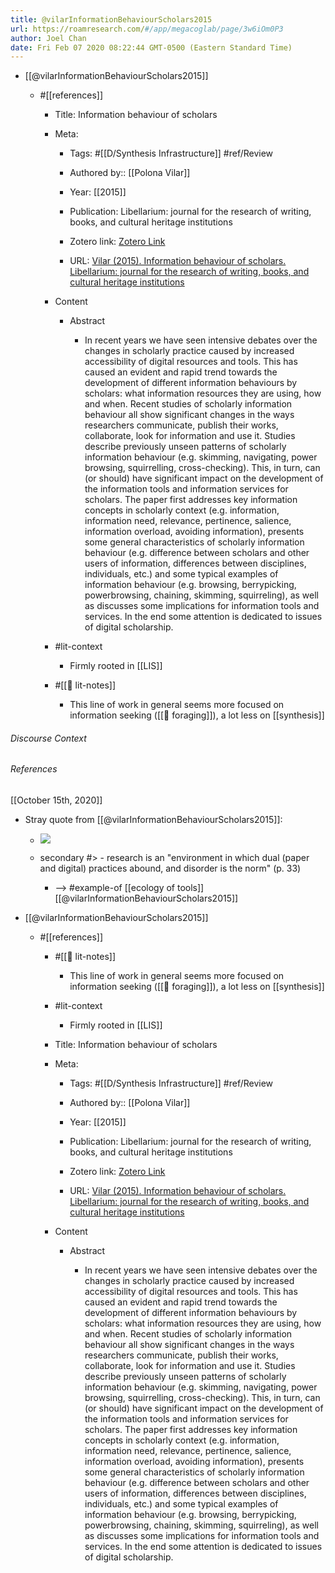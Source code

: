 ```yaml
---
title: @vilarInformationBehaviourScholars2015
url: https://roamresearch.com/#/app/megacoglab/page/3w6iOm0P3
author: Joel Chan
date: Fri Feb 07 2020 08:22:44 GMT-0500 (Eastern Standard Time)
---
```


- [[@vilarInformationBehaviourScholars2015]]

    - #[[references]]

        - Title: Information behaviour of scholars

        - Meta:

            - Tags: #[[D/Synthesis Infrastructure]] #ref/Review

            - Authored by:: [[Polona Vilar]]

            - Year: [[2015]]

            - Publication: Libellarium: journal for the research of writing, books, and cultural heritage institutions

            - Zotero link: [Zotero Link](zotero://select/items/1_Z4XXBUMA)

            - URL: [Vilar (2015). Information behaviour of scholars. Libellarium: journal for the research of writing, books, and cultural heritage institutions](http://www.libellarium.org/index.php/libellarium/article/view/194)

        - Content

            - Abstract

                - In recent years we have seen intensive debates over the changes in scholarly practice caused by increased accessibility of digital resources and tools. This has caused an evident and rapid trend towards the development of different information behaviours by scholars: what information resources they are using, how and when. Recent studies of scholarly information behaviour all show significant changes in the ways researchers communicate, publish their works, collaborate, look for information and use it. Studies describe previously unseen patterns of scholarly information behaviour (e.g. skimming, navigating, power browsing, squirrelling, cross-checking). This, in turn, can (or should) have significant impact on the development of the information tools and information services for scholars. The paper first addresses key information concepts in scholarly context (e.g. information, information need, relevance, pertinence, salience, information overload, avoiding information), presents some general characteristics of scholarly information behaviour (e.g. difference between scholars and other users of information, differences between disciplines, individuals, etc.) and some typical examples of information behaviour (e.g. browsing, berrypicking, powerbrowsing, chaining, skimming, squirreling), as well as discusses some implications for information tools and services. In the end some attention is dedicated to issues of digital scholarship.

        - #lit-context

            - Firmly rooted in [[LIS]]

        - #[[📝 lit-notes]]

            - This line of work in general seems more focused on information seeking ([[🧱 foraging]]), a lot less on [[synthesis]]

###### Discourse Context



###### References

[[October 15th, 2020]]

- Stray quote from [[@vilarInformationBehaviourScholars2015]]:

    - ![](https://firebasestorage.googleapis.com/v0/b/firescript-577a2.appspot.com/o/imgs%2Fapp%2Fmegacoglab%2FlIuscOpKdE.png?alt=media&token=39fdc137-2319-4fff-ad5d-4798e84056f3)

    - secondary #> - research is an "environment in which dual (paper and digital) practices abound, and disorder is the norm" (p. 33)

        - --> #example-of [[ecology of tools]]
[[@vilarInformationBehaviourScholars2015]]

- [[@vilarInformationBehaviourScholars2015]]

    - #[[references]]

        - #[[📝 lit-notes]]

            - This line of work in general seems more focused on information seeking ([[🧱 foraging]]), a lot less on [[synthesis]]

        - #lit-context

            - Firmly rooted in [[LIS]]

        - Title: Information behaviour of scholars

        - Meta:

            - Tags: #[[D/Synthesis Infrastructure]] #ref/Review

            - Authored by:: [[Polona Vilar]]

            - Year: [[2015]]

            - Publication: Libellarium: journal for the research of writing, books, and cultural heritage institutions

            - Zotero link: [Zotero Link](zotero://select/items/1_Z4XXBUMA)

            - URL: [Vilar (2015). Information behaviour of scholars. Libellarium: journal for the research of writing, books, and cultural heritage institutions](http://www.libellarium.org/index.php/libellarium/article/view/194)

        - Content

            - Abstract

                - In recent years we have seen intensive debates over the changes in scholarly practice caused by increased accessibility of digital resources and tools. This has caused an evident and rapid trend towards the development of different information behaviours by scholars: what information resources they are using, how and when. Recent studies of scholarly information behaviour all show significant changes in the ways researchers communicate, publish their works, collaborate, look for information and use it. Studies describe previously unseen patterns of scholarly information behaviour (e.g. skimming, navigating, power browsing, squirrelling, cross-checking). This, in turn, can (or should) have significant impact on the development of the information tools and information services for scholars. The paper first addresses key information concepts in scholarly context (e.g. information, information need, relevance, pertinence, salience, information overload, avoiding information), presents some general characteristics of scholarly information behaviour (e.g. difference between scholars and other users of information, differences between disciplines, individuals, etc.) and some typical examples of information behaviour (e.g. browsing, berrypicking, powerbrowsing, chaining, skimming, squirreling), as well as discusses some implications for information tools and services. In the end some attention is dedicated to issues of digital scholarship.
